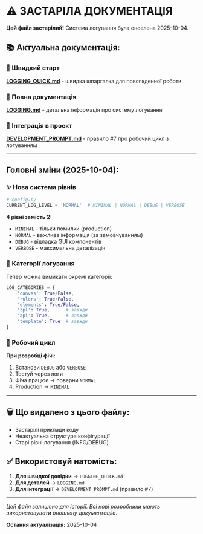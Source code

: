 # ⚠️ ЗАСТАРІЛА ДОКУМЕНТАЦІЯ

**Цей файл застарілий!** Система логування була оновлена 2025-10-04.

## 📚 Актуальна документація:

### 🚀 Швидкий старт
**[LOGGING_QUICK.md](LOGGING_QUICK.md)** - швидка шпаргалка для повсякденної роботи

### 📖 Повна документація  
**[LOGGING.md](LOGGING.md)** - детальна інформація про систему логування

### 🔧 Інтеграція в проект
**[DEVELOPMENT_PROMPT.md](../DEVELOPMENT_PROMPT.md)** - правило #7 про робочий цикл з логуванням

---

## Головні зміни (2025-10-04):

### ✨ Нова система рівнів
```python
# config.py
CURRENT_LOG_LEVEL = 'NORMAL'  # MINIMAL | NORMAL | DEBUG | VERBOSE
```

**4 рівні замість 2:**
- `MINIMAL` - тільки помилки (production)
- `NORMAL` - важлива інформація (за замовчуванням)
- `DEBUG` - відладка GUI компонентів
- `VERBOSE` - максимальна деталізація

### 🎯 Категорії логування
Тепер можна вимикати окремі категорії:
```python
LOG_CATEGORIES = {
    'canvas': True/False,
    'rulers': True/False,
    'elements': True/False,
    'zpl': True,      # завжди
    'api': True,      # завжди
    'template': True  # завжди
}
```

### 🔄 Робочий цикл
**При розробці фічі:**
1. Встанови `DEBUG` або `VERBOSE`
2. Тестуй через логи
3. Фіча працює → поверни `NORMAL`
4. Production → `MINIMAL`

---

## 🗑️ Що видалено з цього файлу:
- Застарілі приклади коду
- Неактуальна структура конфігурації
- Старі рівні логування (INFO/DEBUG)

## ✅ Використовуй натомість:
1. **Для швидкої довідки** → `LOGGING_QUICK.md`
2. **Для деталей** → `LOGGING.md`
3. **Для інтеграції** → `DEVELOPMENT_PROMPT.md` (правило #7)

---

*Цей файл залишено для історії. Всі нові розробники мають використовувати оновлену документацію.*

**Остання актуалізація:** 2025-10-04
